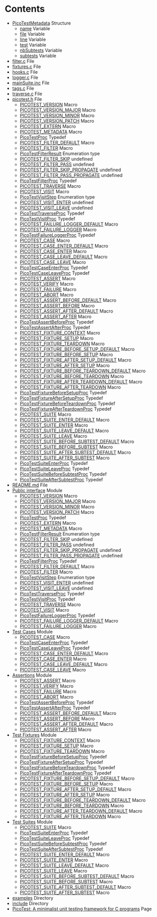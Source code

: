 # Contents

* [PicoTestMetadata](struct_pico_test_metadata.md#struct_pico_test_metadata) Structure
  * [name](struct_pico_test_metadata.md#struct_pico_test_metadata_1a253651ce46bc33b206c12787e8ccb166) Variable
  * [file](struct_pico_test_metadata.md#struct_pico_test_metadata_1a1e57db62ee1f5581d0f0bca333e21304) Variable
  * [line](struct_pico_test_metadata.md#struct_pico_test_metadata_1a98c9bcbb6844cf75dd8005110b03887d) Variable
  * [test](struct_pico_test_metadata.md#struct_pico_test_metadata_1a3f209675beb238cc9a2caf31996c3388) Variable
  * [nbSubtests](struct_pico_test_metadata.md#struct_pico_test_metadata_1a7dd93cc6b50428b9594d171c28a563c1) Variable
  * [subtests](struct_pico_test_metadata.md#struct_pico_test_metadata_1a543874ce98d5f3516e4e5bda6f4e61a3) Variable
* [filter.c](filter_8c.md#filter_8c) File
* [fixtures.c](fixtures_8c.md#fixtures_8c) File
* [hooks.c](hooks_8c.md#hooks_8c) File
* [logger.c](logger_8c.md#logger_8c) File
* [mainSuite.inc](main_suite_8inc.md#main_suite_8inc) File
* [tags.c](tags_8c.md#tags_8c) File
* [traverse.c](traverse_8c.md#traverse_8c) File
* [picotest.h](picotest_8h.md#picotest_8h) File
  * [PICOTEST\_VERSION](picotest_8h.md#group__public__interface_1ga1402f3301dff3f468aac77622f877f2d) Macro
  * [PICOTEST\_VERSION\_MAJOR](picotest_8h.md#group__public__interface_1ga9ea29549254cbe44f25ef974d0458e57) Macro
  * [PICOTEST\_VERSION\_MINOR](picotest_8h.md#group__public__interface_1ga6488c76f8a06a1a8222c2309b170bd1d) Macro
  * [PICOTEST\_VERSION\_PATCH](picotest_8h.md#group__public__interface_1gafc9d1ab6d8cced95f3560c3a006d8005) Macro
  * [PICOTEST\_EXTERN](picotest_8h.md#group__public__interface_1ga88033e8fb73d885670773cfc8ad1d024) Macro
  * [PICOTEST\_METADATA](picotest_8h.md#group__public__interface_1gaa7f907387dd96cac614ad0dfe4cbb858) Macro
  * [PicoTestProc](picotest_8h.md#group__public__interface_1ga824e8707dfbd1726aa15beb5f27b957a) Typedef
  * [PICOTEST\_FILTER\_DEFAULT](picotest_8h.md#group__public__interface_1ga7dccbea985fb578ba6b7639fb66fc3ea) Macro
  * [PICOTEST\_FILTER](picotest_8h.md#group__public__interface_1gabd82de0bec174d972151cd122a0a03ff) Macro
  * [PicoTestFilterResult](picotest_8h.md#group__public__interface_1gaf5acf1a68605f6c8b758bae0224e03fc) Enumeration type
  * [PICOTEST\_FILTER\_SKIP](picotest_8h.md#group__public__interface_1ggaf5acf1a68605f6c8b758bae0224e03fca0ee37a1cf8a2347fb3c42636dfb80b1c) undefined
  * [PICOTEST\_FILTER\_PASS](picotest_8h.md#group__public__interface_1ggaf5acf1a68605f6c8b758bae0224e03fca35508816a12c32e7ce536786e5ffc8d9) undefined
  * [PICOTEST\_FILTER\_SKIP\_PROPAGATE](picotest_8h.md#group__public__interface_1ggaf5acf1a68605f6c8b758bae0224e03fca487de7ecca4099ee737bd41a8d75ba75) undefined
  * [PICOTEST\_FILTER\_PASS\_PROPAGATE](picotest_8h.md#group__public__interface_1ggaf5acf1a68605f6c8b758bae0224e03fcaf2aa19fa3a0a1bc56585df626aa8e188) undefined
  * [PicoTestFilterProc](picotest_8h.md#group__public__interface_1gafc743c5aa3870900472bc701b3ad35a4) Typedef
  * [PICOTEST\_TRAVERSE](picotest_8h.md#group__public__interface_1gaee8202c2543c7fb59fa08aec75b6cc63) Macro
  * [PICOTEST\_VISIT](picotest_8h.md#group__public__interface_1ga84b8e9060ee56ca5c5b64da168ee7f6f) Macro
  * [PicoTestVisitStep](picotest_8h.md#group__public__interface_1gad78162429011bb689a76e91530ac7a22) Enumeration type
  * [PICOTEST\_VISIT\_ENTER](picotest_8h.md#group__public__interface_1ggad78162429011bb689a76e91530ac7a22a2590077bf6aceab607a23c349140af25) undefined
  * [PICOTEST\_VISIT\_LEAVE](picotest_8h.md#group__public__interface_1ggad78162429011bb689a76e91530ac7a22a70b432be5fb3de15623c7cb1562544d0) undefined
  * [PicoTestTraverseProc](picotest_8h.md#group__public__interface_1ga0b6b1fbb66a2062b823d28026399d27b) Typedef
  * [PicoTestVisitProc](picotest_8h.md#group__public__interface_1ga1ae925d603c838714097a508a19be99b) Typedef
  * [PICOTEST\_FAILURE\_LOGGER\_DEFAULT](picotest_8h.md#group__public__interface_1gaf08fabb517d01d11ce72614d1df51687) Macro
  * [PICOTEST\_FAILURE\_LOGGER](picotest_8h.md#group__public__interface_1gae4b2f943bef59bd05fb7a328a6c39d48) Macro
  * [PicoTestFailureLoggerProc](picotest_8h.md#group__public__interface_1ga407922fa95d91c28651b93fbafe1d1bb) Typedef
  * [PICOTEST\_CASE](picotest_8h.md#group__test__cases_1gadca8898d29eb42dde764ed83a5d9faf5) Macro
  * [PICOTEST\_CASE\_ENTER\_DEFAULT](picotest_8h.md#group__test__cases_1ga4a4a1356f85b26cd29f2f7ae4c09cf91) Macro
  * [PICOTEST\_CASE\_ENTER](picotest_8h.md#group__test__cases_1gad1f702ab6600b04f66731d35bf38fc67) Macro
  * [PICOTEST\_CASE\_LEAVE\_DEFAULT](picotest_8h.md#group__test__cases_1ga5ff2295c5a324991c72a81bcfb949522) Macro
  * [PICOTEST\_CASE\_LEAVE](picotest_8h.md#group__test__cases_1ga4fd71dfed1ce3733b0d670c86b8d523a) Macro
  * [PicoTestCaseEnterProc](picotest_8h.md#group__test__cases_1ga0af0a0ec6d2bbee706b56fea6f60126e) Typedef
  * [PicoTestCaseLeaveProc](picotest_8h.md#group__test__cases_1gacce6ae69ea5064e39e3c56915978609e) Typedef
  * [PICOTEST\_ASSERT](picotest_8h.md#group__assertions_1gad71b76cf1173654acc95df79d1c7040b) Macro
  * [PICOTEST\_VERIFY](picotest_8h.md#group__assertions_1gacd07b017f38d1e3ad784f369345357a2) Macro
  * [PICOTEST\_FAILURE](picotest_8h.md#group__assertions_1ga89a35f18021df570967bb707a8537f3b) Macro
  * [PICOTEST\_ABORT](picotest_8h.md#group__assertions_1ga62031fa5f6f86e517565b77a1fa37f59) Macro
  * [PICOTEST\_ASSERT\_BEFORE\_DEFAULT](picotest_8h.md#group__assertions_1ga331ef495337f7e2aae8be15cfd2a170a) Macro
  * [PICOTEST\_ASSERT\_BEFORE](picotest_8h.md#group__assertions_1gaa38b1a0014fe2ab172a5466f9031aafb) Macro
  * [PICOTEST\_ASSERT\_AFTER\_DEFAULT](picotest_8h.md#group__assertions_1gab1f1711109e4a8443a61c228194a6825) Macro
  * [PICOTEST\_ASSERT\_AFTER](picotest_8h.md#group__assertions_1gae6c0c62e54611c6d92a3a8b81545f934) Macro
  * [PicoTestAssertBeforeProc](picotest_8h.md#group__assertions_1ga2011048ceed2457e95498573d0730eaf) Typedef
  * [PicoTestAssertAfterProc](picotest_8h.md#group__assertions_1ga9502bbfe9927766f12e8de83aa37b706) Typedef
  * [PICOTEST\_FIXTURE\_CONTEXT](picotest_8h.md#group__fixtures_1ga983cffc937dca4baa55f59afad404f03) Macro
  * [PICOTEST\_FIXTURE\_SETUP](picotest_8h.md#group__fixtures_1ga1e98cba23391e13521100528ee1a2181) Macro
  * [PICOTEST\_FIXTURE\_TEARDOWN](picotest_8h.md#group__fixtures_1ga0d887bdb08e22489fc3cf9fb28a35fd1) Macro
  * [PICOTEST\_FIXTURE\_BEFORE\_SETUP\_DEFAULT](picotest_8h.md#group__fixtures_1ga503733d3013e81575c72a1100437ccf0) Macro
  * [PICOTEST\_FIXTURE\_BEFORE\_SETUP](picotest_8h.md#group__fixtures_1gab6053367243af2ee7745bf35a3baaa4e) Macro
  * [PICOTEST\_FIXTURE\_AFTER\_SETUP\_DEFAULT](picotest_8h.md#group__fixtures_1ga8bfe212f7c3bed6d83be102510086012) Macro
  * [PICOTEST\_FIXTURE\_AFTER\_SETUP](picotest_8h.md#group__fixtures_1ga679063021accc32a74c1e617ed68423f) Macro
  * [PICOTEST\_FIXTURE\_BEFORE\_TEARDOWN\_DEFAULT](picotest_8h.md#group__fixtures_1ga11bbe6bcd529ac78264411add1275635) Macro
  * [PICOTEST\_FIXTURE\_BEFORE\_TEARDOWN](picotest_8h.md#group__fixtures_1gaf68cbda0bf19afd7994c2e0a15278f8d) Macro
  * [PICOTEST\_FIXTURE\_AFTER\_TEARDOWN\_DEFAULT](picotest_8h.md#group__fixtures_1ga667b954d1448d95e022451b8711e6abf) Macro
  * [PICOTEST\_FIXTURE\_AFTER\_TEARDOWN](picotest_8h.md#group__fixtures_1ga1a910236e326a942bc3a5be5c6013520) Macro
  * [PicoTestFixtureBeforeSetupProc](picotest_8h.md#group__fixtures_1ga78ede622d468ebbe0bcc47698146ead9) Typedef
  * [PicoTestFixtureAfterSetupProc](picotest_8h.md#group__fixtures_1gae75749e42f2c93cfedae9220ad149e00) Typedef
  * [PicoTestFixtureBeforeTeardownProc](picotest_8h.md#group__fixtures_1ga154395391c0e95f5b08acaf38d2ef296) Typedef
  * [PicoTestFixtureAfterTeardownProc](picotest_8h.md#group__fixtures_1gad1e2073b337cd5697af642ce44c98db4) Typedef
  * [PICOTEST\_SUITE](picotest_8h.md#group__test__suites_1ga7a9c873e5e377bd88fcc4849689c1e6f) Macro
  * [PICOTEST\_SUITE\_ENTER\_DEFAULT](picotest_8h.md#group__test__suites_1ga50f13419afbe35f17150bacd7a906838) Macro
  * [PICOTEST\_SUITE\_ENTER](picotest_8h.md#group__test__suites_1gae569b3a4f05ebefc297411072e505fd3) Macro
  * [PICOTEST\_SUITE\_LEAVE\_DEFAULT](picotest_8h.md#group__test__suites_1gaf24c1f7c243e1990463aea4fbd4d5324) Macro
  * [PICOTEST\_SUITE\_LEAVE](picotest_8h.md#group__test__suites_1ga2ce5e2f78882e9f26067dc4ca9d0570c) Macro
  * [PICOTEST\_SUITE\_BEFORE\_SUBTEST\_DEFAULT](picotest_8h.md#group__test__suites_1gab5b747836950016e04544e29879f3da3) Macro
  * [PICOTEST\_SUITE\_BEFORE\_SUBTEST](picotest_8h.md#group__test__suites_1ga5a49439f633f383f0bb3d2a6e700d464) Macro
  * [PICOTEST\_SUITE\_AFTER\_SUBTEST\_DEFAULT](picotest_8h.md#group__test__suites_1ga0aa7b03502294fee8f3e5b4951027145) Macro
  * [PICOTEST\_SUITE\_AFTER\_SUBTEST](picotest_8h.md#group__test__suites_1gaab4493d86071cc9263827bf9a05a3b24) Macro
  * [PicoTestSuiteEnterProc](picotest_8h.md#group__test__suites_1ga881ee23cced7bc4df9427409dcb55254) Typedef
  * [PicoTestSuiteLeaveProc](picotest_8h.md#group__test__suites_1gabc6f39019f0cde9f04812785aceaab09) Typedef
  * [PicoTestSuiteBeforeSubtestProc](picotest_8h.md#group__test__suites_1gade4d2a7d8a611ca76c675607529a3edb) Typedef
  * [PicoTestSuiteAfterSubtestProc](picotest_8h.md#group__test__suites_1ga80efec0204108859c9ececa3921f6f76) Typedef
* [README.md](_r_e_a_d_m_e_8md.md#_r_e_a_d_m_e_8md) File
* [Public interface](group__public__interface.md#group__public__interface) Module
  * [PICOTEST\_VERSION](picotest_8h.md#group__public__interface_1ga1402f3301dff3f468aac77622f877f2d) Macro
  * [PICOTEST\_VERSION\_MAJOR](picotest_8h.md#group__public__interface_1ga9ea29549254cbe44f25ef974d0458e57) Macro
  * [PICOTEST\_VERSION\_MINOR](picotest_8h.md#group__public__interface_1ga6488c76f8a06a1a8222c2309b170bd1d) Macro
  * [PICOTEST\_VERSION\_PATCH](picotest_8h.md#group__public__interface_1gafc9d1ab6d8cced95f3560c3a006d8005) Macro
  * [PicoTestProc](picotest_8h.md#group__public__interface_1ga824e8707dfbd1726aa15beb5f27b957a) Typedef
  * [PICOTEST\_EXTERN](picotest_8h.md#group__public__interface_1ga88033e8fb73d885670773cfc8ad1d024) Macro
  * [PICOTEST\_METADATA](picotest_8h.md#group__public__interface_1gaa7f907387dd96cac614ad0dfe4cbb858) Macro
  * [PicoTestFilterResult](picotest_8h.md#group__public__interface_1gaf5acf1a68605f6c8b758bae0224e03fc) Enumeration type
  * [PICOTEST\_FILTER\_SKIP](picotest_8h.md#group__public__interface_1ggaf5acf1a68605f6c8b758bae0224e03fca0ee37a1cf8a2347fb3c42636dfb80b1c) undefined
  * [PICOTEST\_FILTER\_PASS](picotest_8h.md#group__public__interface_1ggaf5acf1a68605f6c8b758bae0224e03fca35508816a12c32e7ce536786e5ffc8d9) undefined
  * [PICOTEST\_FILTER\_SKIP\_PROPAGATE](picotest_8h.md#group__public__interface_1ggaf5acf1a68605f6c8b758bae0224e03fca487de7ecca4099ee737bd41a8d75ba75) undefined
  * [PICOTEST\_FILTER\_PASS\_PROPAGATE](picotest_8h.md#group__public__interface_1ggaf5acf1a68605f6c8b758bae0224e03fcaf2aa19fa3a0a1bc56585df626aa8e188) undefined
  * [PicoTestFilterProc](picotest_8h.md#group__public__interface_1gafc743c5aa3870900472bc701b3ad35a4) Typedef
  * [PICOTEST\_FILTER\_DEFAULT](picotest_8h.md#group__public__interface_1ga7dccbea985fb578ba6b7639fb66fc3ea) Macro
  * [PICOTEST\_FILTER](picotest_8h.md#group__public__interface_1gabd82de0bec174d972151cd122a0a03ff) Macro
  * [PicoTestVisitStep](picotest_8h.md#group__public__interface_1gad78162429011bb689a76e91530ac7a22) Enumeration type
  * [PICOTEST\_VISIT\_ENTER](picotest_8h.md#group__public__interface_1ggad78162429011bb689a76e91530ac7a22a2590077bf6aceab607a23c349140af25) undefined
  * [PICOTEST\_VISIT\_LEAVE](picotest_8h.md#group__public__interface_1ggad78162429011bb689a76e91530ac7a22a70b432be5fb3de15623c7cb1562544d0) undefined
  * [PicoTestTraverseProc](picotest_8h.md#group__public__interface_1ga0b6b1fbb66a2062b823d28026399d27b) Typedef
  * [PicoTestVisitProc](picotest_8h.md#group__public__interface_1ga1ae925d603c838714097a508a19be99b) Typedef
  * [PICOTEST\_TRAVERSE](picotest_8h.md#group__public__interface_1gaee8202c2543c7fb59fa08aec75b6cc63) Macro
  * [PICOTEST\_VISIT](picotest_8h.md#group__public__interface_1ga84b8e9060ee56ca5c5b64da168ee7f6f) Macro
  * [PicoTestFailureLoggerProc](picotest_8h.md#group__public__interface_1ga407922fa95d91c28651b93fbafe1d1bb) Typedef
  * [PICOTEST\_FAILURE\_LOGGER\_DEFAULT](picotest_8h.md#group__public__interface_1gaf08fabb517d01d11ce72614d1df51687) Macro
  * [PICOTEST\_FAILURE\_LOGGER](picotest_8h.md#group__public__interface_1gae4b2f943bef59bd05fb7a328a6c39d48) Macro
* [Test Cases](group__test__cases.md#group__test__cases) Module
  * [PICOTEST\_CASE](picotest_8h.md#group__test__cases_1gadca8898d29eb42dde764ed83a5d9faf5) Macro
  * [PicoTestCaseEnterProc](picotest_8h.md#group__test__cases_1ga0af0a0ec6d2bbee706b56fea6f60126e) Typedef
  * [PicoTestCaseLeaveProc](picotest_8h.md#group__test__cases_1gacce6ae69ea5064e39e3c56915978609e) Typedef
  * [PICOTEST\_CASE\_ENTER\_DEFAULT](picotest_8h.md#group__test__cases_1ga4a4a1356f85b26cd29f2f7ae4c09cf91) Macro
  * [PICOTEST\_CASE\_ENTER](picotest_8h.md#group__test__cases_1gad1f702ab6600b04f66731d35bf38fc67) Macro
  * [PICOTEST\_CASE\_LEAVE\_DEFAULT](picotest_8h.md#group__test__cases_1ga5ff2295c5a324991c72a81bcfb949522) Macro
  * [PICOTEST\_CASE\_LEAVE](picotest_8h.md#group__test__cases_1ga4fd71dfed1ce3733b0d670c86b8d523a) Macro
* [Assertions](group__assertions.md#group__assertions) Module
  * [PICOTEST\_ASSERT](picotest_8h.md#group__assertions_1gad71b76cf1173654acc95df79d1c7040b) Macro
  * [PICOTEST\_VERIFY](picotest_8h.md#group__assertions_1gacd07b017f38d1e3ad784f369345357a2) Macro
  * [PICOTEST\_FAILURE](picotest_8h.md#group__assertions_1ga89a35f18021df570967bb707a8537f3b) Macro
  * [PICOTEST\_ABORT](picotest_8h.md#group__assertions_1ga62031fa5f6f86e517565b77a1fa37f59) Macro
  * [PicoTestAssertBeforeProc](picotest_8h.md#group__assertions_1ga2011048ceed2457e95498573d0730eaf) Typedef
  * [PicoTestAssertAfterProc](picotest_8h.md#group__assertions_1ga9502bbfe9927766f12e8de83aa37b706) Typedef
  * [PICOTEST\_ASSERT\_BEFORE\_DEFAULT](picotest_8h.md#group__assertions_1ga331ef495337f7e2aae8be15cfd2a170a) Macro
  * [PICOTEST\_ASSERT\_BEFORE](picotest_8h.md#group__assertions_1gaa38b1a0014fe2ab172a5466f9031aafb) Macro
  * [PICOTEST\_ASSERT\_AFTER\_DEFAULT](picotest_8h.md#group__assertions_1gab1f1711109e4a8443a61c228194a6825) Macro
  * [PICOTEST\_ASSERT\_AFTER](picotest_8h.md#group__assertions_1gae6c0c62e54611c6d92a3a8b81545f934) Macro
* [Test Fixtures](group__fixtures.md#group__fixtures) Module
  * [PICOTEST\_FIXTURE\_CONTEXT](picotest_8h.md#group__fixtures_1ga983cffc937dca4baa55f59afad404f03) Macro
  * [PICOTEST\_FIXTURE\_SETUP](picotest_8h.md#group__fixtures_1ga1e98cba23391e13521100528ee1a2181) Macro
  * [PICOTEST\_FIXTURE\_TEARDOWN](picotest_8h.md#group__fixtures_1ga0d887bdb08e22489fc3cf9fb28a35fd1) Macro
  * [PicoTestFixtureBeforeSetupProc](picotest_8h.md#group__fixtures_1ga78ede622d468ebbe0bcc47698146ead9) Typedef
  * [PicoTestFixtureAfterSetupProc](picotest_8h.md#group__fixtures_1gae75749e42f2c93cfedae9220ad149e00) Typedef
  * [PicoTestFixtureBeforeTeardownProc](picotest_8h.md#group__fixtures_1ga154395391c0e95f5b08acaf38d2ef296) Typedef
  * [PicoTestFixtureAfterTeardownProc](picotest_8h.md#group__fixtures_1gad1e2073b337cd5697af642ce44c98db4) Typedef
  * [PICOTEST\_FIXTURE\_BEFORE\_SETUP\_DEFAULT](picotest_8h.md#group__fixtures_1ga503733d3013e81575c72a1100437ccf0) Macro
  * [PICOTEST\_FIXTURE\_BEFORE\_SETUP](picotest_8h.md#group__fixtures_1gab6053367243af2ee7745bf35a3baaa4e) Macro
  * [PICOTEST\_FIXTURE\_AFTER\_SETUP\_DEFAULT](picotest_8h.md#group__fixtures_1ga8bfe212f7c3bed6d83be102510086012) Macro
  * [PICOTEST\_FIXTURE\_AFTER\_SETUP](picotest_8h.md#group__fixtures_1ga679063021accc32a74c1e617ed68423f) Macro
  * [PICOTEST\_FIXTURE\_BEFORE\_TEARDOWN\_DEFAULT](picotest_8h.md#group__fixtures_1ga11bbe6bcd529ac78264411add1275635) Macro
  * [PICOTEST\_FIXTURE\_BEFORE\_TEARDOWN](picotest_8h.md#group__fixtures_1gaf68cbda0bf19afd7994c2e0a15278f8d) Macro
  * [PICOTEST\_FIXTURE\_AFTER\_TEARDOWN\_DEFAULT](picotest_8h.md#group__fixtures_1ga667b954d1448d95e022451b8711e6abf) Macro
  * [PICOTEST\_FIXTURE\_AFTER\_TEARDOWN](picotest_8h.md#group__fixtures_1ga1a910236e326a942bc3a5be5c6013520) Macro
* [Test Suites](group__test__suites.md#group__test__suites) Module
  * [PICOTEST\_SUITE](picotest_8h.md#group__test__suites_1ga7a9c873e5e377bd88fcc4849689c1e6f) Macro
  * [PicoTestSuiteEnterProc](picotest_8h.md#group__test__suites_1ga881ee23cced7bc4df9427409dcb55254) Typedef
  * [PicoTestSuiteLeaveProc](picotest_8h.md#group__test__suites_1gabc6f39019f0cde9f04812785aceaab09) Typedef
  * [PicoTestSuiteBeforeSubtestProc](picotest_8h.md#group__test__suites_1gade4d2a7d8a611ca76c675607529a3edb) Typedef
  * [PicoTestSuiteAfterSubtestProc](picotest_8h.md#group__test__suites_1ga80efec0204108859c9ececa3921f6f76) Typedef
  * [PICOTEST\_SUITE\_ENTER\_DEFAULT](picotest_8h.md#group__test__suites_1ga50f13419afbe35f17150bacd7a906838) Macro
  * [PICOTEST\_SUITE\_ENTER](picotest_8h.md#group__test__suites_1gae569b3a4f05ebefc297411072e505fd3) Macro
  * [PICOTEST\_SUITE\_LEAVE\_DEFAULT](picotest_8h.md#group__test__suites_1gaf24c1f7c243e1990463aea4fbd4d5324) Macro
  * [PICOTEST\_SUITE\_LEAVE](picotest_8h.md#group__test__suites_1ga2ce5e2f78882e9f26067dc4ca9d0570c) Macro
  * [PICOTEST\_SUITE\_BEFORE\_SUBTEST\_DEFAULT](picotest_8h.md#group__test__suites_1gab5b747836950016e04544e29879f3da3) Macro
  * [PICOTEST\_SUITE\_BEFORE\_SUBTEST](picotest_8h.md#group__test__suites_1ga5a49439f633f383f0bb3d2a6e700d464) Macro
  * [PICOTEST\_SUITE\_AFTER\_SUBTEST\_DEFAULT](picotest_8h.md#group__test__suites_1ga0aa7b03502294fee8f3e5b4951027145) Macro
  * [PICOTEST\_SUITE\_AFTER\_SUBTEST](picotest_8h.md#group__test__suites_1gaab4493d86071cc9263827bf9a05a3b24) Macro
* [examples](dir_d28a4824dc47e487b107a5db32ef43c4.md#dir_d28a4824dc47e487b107a5db32ef43c4) Directory
* [include](dir_d44c64559bbebec7f509842c48db8b23.md#dir_d44c64559bbebec7f509842c48db8b23) Directory
* [PicoTest: A minimalist unit testing framework for C programs](indexpage.md#indexpage) Page